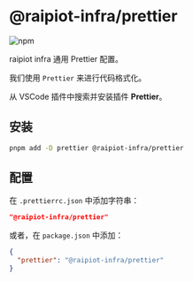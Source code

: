 # @raipiot-infra/prettier

![npm](https://img.shields.io/npm/v/@raipiot-infra/prettier?logo=prettier&label=prettier&registry_uri=http%3A%2F%2Fnpm-registry.raipiot.com%3A4873)

raipiot infra 通用 Prettier 配置。

我们使用 `Prettier` 来进行代码格式化。

从 VSCode 插件中搜索并安装插件 **Prettier**。

## 安装

```bash
pnpm add -D prettier @raipiot-infra/prettier
```

## 配置

在 `.prettierrc.json` 中添加字符串：

```json
"@raipiot-infra/prettier"
```

或者，在 `package.json` 中添加：

```json
{
  "prettier": "@raipiot-infra/prettier"
}
```

